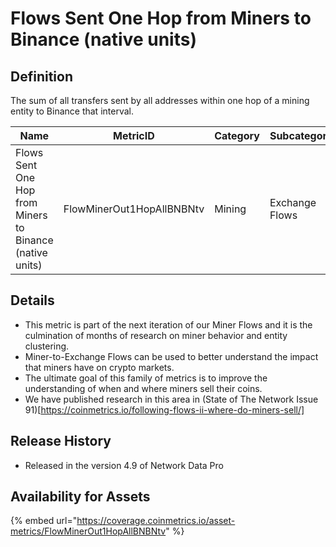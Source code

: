 # Flows Sent One Hop from Miners to Binance (native units)

## Definition

The sum of all transfers sent by all addresses within one hop of a mining entity to Binance that interval.

| Name                                                     | MetricID                  | Category | Subcategory    | Type | Unit         | Interval |
| -------------------------------------------------------- | ------------------------- | -------- | -------------- | ---- | ------------ | -------- |
| Flows Sent One Hop from Miners to Binance (native units) | FlowMinerOut1HopAllBNBNtv | Mining   | Exchange Flows | Sum  | Native units | 1 day    |

## Details

* This metric is part of the next iteration of our Miner Flows and it is the culmination of months of research on miner behavior and entity clustering.
* Miner-to-Exchange Flows can be used to better understand the impact that miners have on crypto markets.
* The ultimate goal of this family of metrics is to improve the understanding of when and where miners sell their coins.
* We have published research in this area in (State of The Network Issue 91)\[https://coinmetrics.io/following-flows-ii-where-do-miners-sell/]

## Release History

* Released in the version 4.9 of Network Data Pro

## Availability for Assets

{% embed url="https://coverage.coinmetrics.io/asset-metrics/FlowMinerOut1HopAllBNBNtv" %}
